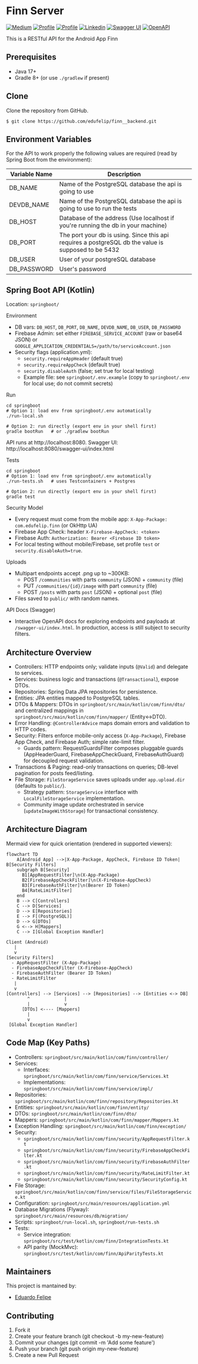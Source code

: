 <h1 align="start">Finn Server</h1>

<p align="start">
  <a href="https://medium.com/@eduardofelipi"><img alt="Medium" src="https://img.shields.io/static/v1?label=Medium&message=@edu_santos&color=gray&logo=medium"/></a>
  <a href="https://www.youtube.com/channel/UCYcwwX7nDU_U0FP-TsXMwVg"><img alt="Profile" src="https://img.shields.io/static/v1?label=Youtube&message=edu_santos&color=red&logo=youtube"/></a> 
  <a href="https://github.com/edufelip"><img alt="Profile" src="https://img.shields.io/static/v1?label=Github&message=edufelip&color=white&logo=github"/></a> 
  <a href="https://www.linkedin.com/in/eduardo-felipe-dev/"><img alt="Linkedin" src="https://img.shields.io/static/v1?label=Linkedin&message=edu_santos&color=blue&logo=linkedin"/></a> 
  <a href="http://localhost:8080/swagger-ui/index.html"><img alt="Swagger UI" src="https://img.shields.io/badge/docs-Swagger%20UI-brightgreen?logo=swagger"/></a>
  <a href="http://localhost:8080/v3/api-docs"><img alt="OpenAPI" src="https://img.shields.io/badge/OpenAPI-JSON-blue?logo=openapiinitiative"/></a>
</p>

<p align="start">  
  This is a RESTful API for the Android App Finn
</p>

## Prerequisites

- Java 17+
- Gradle 8+ (or use `./gradlew` if present)

## Clone

Clone the repository from GitHub.

```
$ git clone https://github.com/edufelip/finn__backend.git
```

## Environment Variables

For the API to work properly the following values are required (read by Spring Boot from the environment):

| Variable Name                     | Description                    |
|-----------------------------------|--------------------------------|
| DB_NAME                   | Name of the PostgreSQL database the api is going to use |
| DEVDB_NAME                  | Name of the PostgreSQL database the api is going to use to run the tests |
| DB_HOST                | Database of the address (Use localhost if you're running the db in your machine) |
| DB_PORT              | The port your db is using. Since this api requires a postgreSQL db the value is supposed to be 5432 |
| DB_USER                | User of your postgreSQL database |
| DB_PASSWORD                | User's password |

## Spring Boot API (Kotlin)
Location: `springboot/`

Environment
- DB vars: `DB_HOST`, `DB_PORT`, `DB_NAME`, `DEVDB_NAME`, `DB_USER`, `DB_PASSWORD`
- Firebase Admin: set either `FIREBASE_SERVICE_ACCOUNT` (raw or base64 JSON) or `GOOGLE_APPLICATION_CREDENTIALS=/path/to/serviceAccount.json`
- Security flags (application.yml):
  - `security.requireAppHeader` (default true)
  - `security.requireAppCheck` (default true)
  - `security.disableAuth` (false; set true for local testing)
  - Example file: see `springboot/.env.example` (copy to `springboot/.env` for local use; do not commit secrets)

Run
```
cd springboot
# Option 1: load env from springboot/.env automatically
./run-local.sh

# Option 2: run directly (export env in your shell first)
gradle bootRun   # or ./gradlew bootRun
```
API runs at http://localhost:8080. Swagger UI: http://localhost:8080/swagger-ui/index.html

Tests
```
cd springboot
# Option 1: load env from springboot/.env automatically
./run-tests.sh   # uses Testcontainers + Postgres

# Option 2: run directly (export env in your shell first)
gradle test
```

Security Model
- Every request must come from the mobile app: `X-App-Package: com.edufelip.finn` (or OkHttp UA)
- Firebase App Check: header `X-Firebase-AppCheck: <token>`
- Firebase Auth: `Authorization: Bearer <Firebase ID token>`
- For local testing without mobile/Firebase, set profile `test` or `security.disableAuth=true`.

Uploads
- Multipart endpoints accept .png up to ~300KB:
  - POST `/communities` with parts `community` (JSON) + `community` (file)
  - PUT `/communities/{id}/image` with part `community` (file)
  - POST `/posts` with parts `post` (JSON) + optional `post` (file)
- Files saved to `public/` with random names.

API Docs (Swagger)
- Interactive OpenAPI docs for exploring endpoints and payloads at `/swagger-ui/index.html`. In production, access is still subject to security filters.

## Architecture Overview
- Controllers: HTTP endpoints only; validate inputs (`@Valid`) and delegate to services.
- Services: business logic and transactions (`@Transactional`), expose DTOs.
- Repositories: Spring Data JPA repositories for persistence.
- Entities: JPA entities mapped to PostgreSQL tables.
- DTOs & Mappers: DTOs in `springboot/src/main/kotlin/com/finn/dto/` and centralized mappings in `springboot/src/main/kotlin/com/finn/mapper/` (Entity↔DTO).
- Error Handling: `@ControllerAdvice` maps domain errors and validation to HTTP codes.
- Security: Filters enforce mobile-only access (`X-App-Package`), Firebase App Check, and Firebase Auth; simple rate-limit filter.
  - Guards pattern: RequestGuardsFilter composes pluggable guards (AppHeaderGuard, FirebaseAppCheckGuard, FirebaseAuthGuard) for decoupled request validation.
- Transactions & Paging: read-only transactions on queries; DB-level pagination for posts feed/listing.
- File Storage: `FileStorageService` saves uploads under `app.upload.dir` (defaults to `public/`).
  - Strategy pattern: `StorageService` interface with `LocalFileStorageService` implementation.
  - Community image update orchestrated in service (`updateImageWithStorage`) for transactional consistency.

## Architecture Diagram
Mermaid view for quick orientation (rendered in supported viewers):

```mermaid
flowchart TD
    A[Android App] -->|X-App-Package, AppCheck, Firebase ID Token| B[Security Filters]
    subgraph B[Security]
      B1[AppRequestFilter]\n(X-App-Package)
      B2[FirebaseAppCheckFilter]\n(X-Firebase-AppCheck)
      B3[FirebaseAuthFilter]\n(Bearer ID Token)
      B4[RateLimitFilter]
    end
    B --> C[Controllers]
    C --> D[Services]
    D --> E[Repositories]
    E --> F[(PostgreSQL)]
    D --> G[DTOs]
    G <--> H[Mappers]
    C --> I[Global Exception Handler]
```
```
Client (Android)
   |
   v
[Security Filters]
  - AppRequestFilter (X-App-Package)
  - FirebaseAppCheckFilter (X-Firebase-AppCheck)
  - FirebaseAuthFilter (Bearer ID Token)
  - RateLimitFilter
   |
   v
[Controllers] --> [Services] --> [Repositories] --> [Entities <-> DB]
        ^             |
        |             v
      [DTOs] <---- [Mappers]
        |
        v
 [Global Exception Handler]
```

## Code Map (Key Paths)
- Controllers: `springboot/src/main/kotlin/com/finn/controller/`
- Services:
  - Interfaces: `springboot/src/main/kotlin/com/finn/service/Services.kt`
  - Implementations: `springboot/src/main/kotlin/com/finn/service/impl/`
- Repositories: `springboot/src/main/kotlin/com/finn/repository/Repositories.kt`
- Entities: `springboot/src/main/kotlin/com/finn/entity/`
- DTOs: `springboot/src/main/kotlin/com/finn/dto/`
- Mappers: `springboot/src/main/kotlin/com/finn/mapper/Mappers.kt`
- Exception Handling: `springboot/src/main/kotlin/com/finn/exception/`
- Security:
  - `springboot/src/main/kotlin/com/finn/security/AppRequestFilter.kt`
  - `springboot/src/main/kotlin/com/finn/security/FirebaseAppCheckFilter.kt`
  - `springboot/src/main/kotlin/com/finn/security/FirebaseAuthFilter.kt`
  - `springboot/src/main/kotlin/com/finn/security/RateLimitFilter.kt`
  - `springboot/src/main/kotlin/com/finn/security/SecurityConfig.kt`
- File Storage: `springboot/src/main/kotlin/com/finn/service/files/FileStorageService.kt`
- Configuration: `springboot/src/main/resources/application.yml`
- Database Migrations (Flyway): `springboot/src/main/resources/db/migration/`
- Scripts: `springboot/run-local.sh`, `springboot/run-tests.sh`
- Tests:
  - Service integration: `springboot/src/test/kotlin/com/finn/IntegrationTests.kt`
  - API parity (MockMvc): `springboot/src/test/kotlin/com/finn/ApiParityTests.kt`

## Maintainers
This project is mantained by:
* [Eduardo Felipe](http://github.com/edufelip)

## Contributing

1. Fork it
2. Create your feature branch (git checkout -b my-new-feature)
3. Commit your changes (git commit -m 'Add some feature')
4. Push your branch (git push origin my-new-feature)
5. Create a new Pull Request

